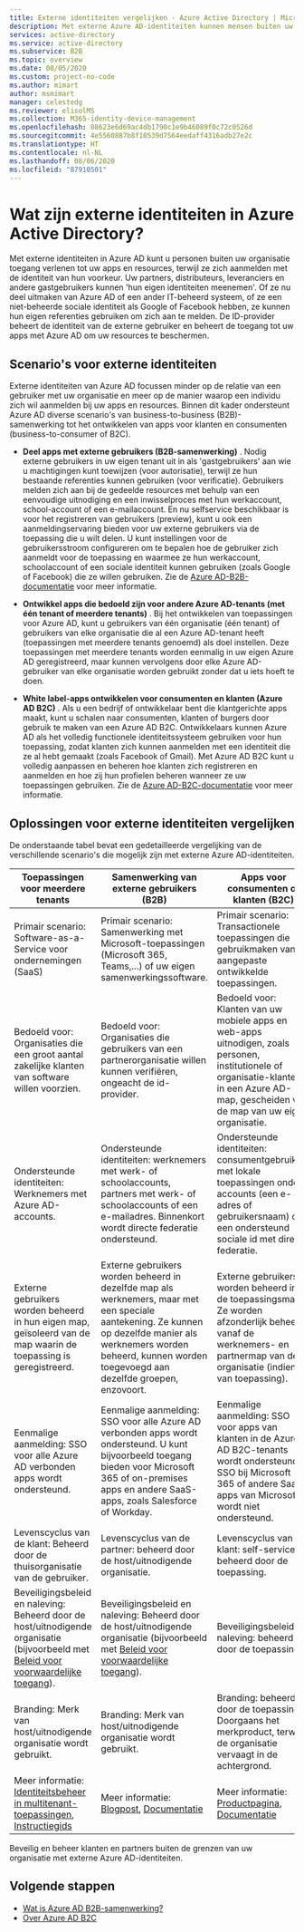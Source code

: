 ```yaml
---
title: Externe identiteiten vergelijken - Azure Active Directory | Microsoft Docs
description: Met externe Azure AD-identiteiten kunnen mensen buiten uw organisatie toegang krijgen tot uw apps en resources met hun eigen identiteit. Vergelijk oplossingen voor externe identiteiten, waaronder B2B-samenwerking Azure Active Directory en Azure AD B2C.
services: active-directory
ms.service: active-directory
ms.subservice: B2B
ms.topic: overview
ms.date: 08/05/2020
ms.custom: project-no-code
ms.author: mimart
author: msmimart
manager: celestedg
ms.reviewer: elisolMS
ms.collection: M365-identity-device-management
ms.openlocfilehash: 08623e6d69ac4db1790c1e9b46089f0c72c0526d
ms.sourcegitcommit: 4e5560887b8f10539d7564eedaff4316adb27e2c
ms.translationtype: HT
ms.contentlocale: nl-NL
ms.lasthandoff: 08/06/2020
ms.locfileid: "87910501"
---
```

# <a name="what-are-external-identities-in-azure-active-directory"></a>Wat zijn externe identiteiten in Azure Active Directory?

Met externe identiteiten in Azure AD kunt u personen buiten uw organisatie toegang verlenen tot uw apps en resources, terwijl ze zich aanmelden met de identiteit van hun voorkeur. Uw partners, distributeurs, leveranciers en andere gastgebruikers kunnen 'hun eigen identiteiten meenemen'. Of ze nu deel uitmaken van Azure AD of een ander IT-beheerd systeem, of ze een niet-beheerde sociale identiteit als Google of Facebook hebben, ze kunnen hun eigen referenties gebruiken om zich aan te melden. De ID-provider beheert de identiteit van de externe gebruiker en beheert de toegang tot uw apps met Azure AD om uw resources te beschermen. 

## <a name="external-identities-scenarios"></a>Scenario's voor externe identiteiten

Externe identiteiten van Azure AD focussen minder op de relatie van een gebruiker met uw organisatie en meer op de manier waarop een individu zich wil aanmelden bij uw apps en resources. Binnen dit kader ondersteunt Azure AD diverse scenario's van business-to-business (B2B)-samenwerking tot het ontwikkelen van apps voor klanten en consumenten (business-to-consumer of B2C).

- **Deel apps met externe gebruikers (B2B-samenwerking)** . Nodig externe gebruikers in uw eigen tenant uit in als 'gastgebruikers' aan wie u machtigingen kunt toewijzen (voor autorisatie), terwijl ze hun bestaande referenties kunnen gebruiken (voor verificatie). Gebruikers melden zich aan bij de gedeelde resources met behulp van een eenvoudige uitnodiging en een inwisselproces met hun werkaccount, school-account of een e-mailaccount. En nu selfservice beschikbaar is voor het registreren van gebruikers (preview), kunt u ook een aanmeldingservaring bieden voor uw externe gebruikers via de toepassing die u wilt delen. U kunt instellingen voor de gebruikersstroom configureren om te bepalen hoe de gebruiker zich aanmeldt voor de toepassing en waarmee ze hun werkaccount, schoolaccount of een sociale identiteit kunnen gebruiken (zoals Google of Facebook) die ze willen gebruiken.  Zie de [Azure AD-B2B-documentatie](index.yml) voor meer informatie.

- **Ontwikkel apps die bedoeld zijn voor andere Azure AD-tenants (met één tenant of meerdere tenants)** . Bij het ontwikkelen van toepassingen voor Azure AD, kunt u gebruikers van één organisatie (één tenant) of gebruikers van elke organisatie die al een Azure AD-tenant heeft (toepassingen met meerdere tenants genoemd) als doel instellen. Deze toepassingen met meerdere tenants worden eenmalig in uw eigen Azure AD geregistreerd, maar kunnen vervolgens door elke Azure AD-gebruiker van elke organisatie worden gebruikt zonder dat u iets hoeft te doen.

- **White label-apps ontwikkelen voor consumenten en klanten (Azure AD B2C)** . Als u een bedrijf of ontwikkelaar bent die klantgerichte apps maakt, kunt u schalen naar consumenten, klanten of burgers door gebruik te maken van een Azure AD B2C. Ontwikkelaars kunnen Azure AD als het volledig functionele identiteitssysteem gebruiken voor hun toepassing, zodat klanten zich kunnen aanmelden met een identiteit die ze al hebt gemaakt (zoals Facebook of Gmail). Met Azure AD B2C kunt u volledig aanpassen en beheren hoe klanten zich registreren en aanmelden en hoe zij hun profielen beheren wanneer ze uw toepassingen gebruiken. Zie de [Azure AD-B2C-documentatie](https://docs.microsoft.com/azure/active-directory-b2c/) voor meer informatie.

## <a name="compare-external-identities-solutions"></a>Oplossingen voor externe identiteiten vergelijken

De onderstaande tabel bevat een gedetailleerde vergelijking van de verschillende scenario's die mogelijk zijn met externe Azure AD-identiteiten.

| Toepassingen voor meerdere tenants  | Samenwerking van externe gebruikers (B2B) | Apps voor consumenten of klanten (B2C)  |
| ---- | --- | --- |
| Primair scenario: Software-as-a-Service voor ondernemingen (SaaS) | Primair scenario: Samenwerking met Microsoft-toepassingen (Microsoft 365, Teams,...) of uw eigen samenwerkingssoftware.  | Primair scenario: Transactionele toepassingen die gebruikmaken van aangepaste ontwikkelde toepassingen.   |
| Bedoeld voor: Organisaties die een groot aantal zakelijke klanten van software willen voorzien.    | Bedoeld voor: Organisaties die gebruikers van een partnerorganisatie willen kunnen verifiëren, ongeacht de id-provider.    | Bedoeld voor: Klanten van uw mobiele apps en web-apps uitnodigen, zoals personen, institutionele of organisatie-klanten in een Azure AD-map, gescheiden van de map van uw eigen organisatie. |
| Ondersteunde identiteiten: Werknemers met Azure AD-accounts. | Ondersteunde identiteiten: werknemers met werk- of schoolaccounts, partners met werk- of schoolaccounts of een e-mailadres. Binnenkort wordt directe federatie ondersteund.      | Ondersteunde identiteiten: consumentgebruikers met lokale toepassingen onder accounts (een e-adres of gebruikersnaam) of een ondersteund sociale id met directe federatie.       |
| Externe gebruikers worden beheerd in hun eigen map, geïsoleerd van de map waarin de toepassing is geregistreerd.    | Externe gebruikers worden beheerd in dezelfde map als werknemers, maar met een speciale aantekening. Ze kunnen op dezelfde manier als werknemers worden beheerd, kunnen worden toegevoegd aan dezelfde groepen, enzovoort.    | Externe gebruikers worden beheerd in de toepassingsmap. Ze worden afzonderlijk beheerd vanaf de werknemers- en partnermap van de organisatie (indien van toepassing).  |
| Eenmalige aanmelding: SSO voor alle Azure AD verbonden apps wordt ondersteund.          | Eenmalige aanmelding: SSO voor alle Azure AD verbonden apps wordt ondersteund. U kunt bijvoorbeeld toegang bieden voor Microsoft 365 of on-premises apps en andere SaaS-apps, zoals Salesforce of Workday.    | Eenmalige aanmelding: SSO voor apps van klanten in de Azure AD B2C-tenants wordt ondersteund. SSO bij Microsoft 365 of andere SaaS-apps van Microsoft wordt niet ondersteund.    |
| Levenscyclus van de klant: Beheerd door de thuisorganisatie van de gebruiker.      | Levenscyclus van de partner: beheerd door de host/uitnodigende organisatie.    | Levenscyclus van de klant: self-service of beheerd door de toepassing.      |
| Beveiligingsbeleid en naleving: Beheerd door de host/uitnodigende organisatie (bijvoorbeeld met [Beleid voor voorwaardelijke toegang](https://docs.microsoft.com/azure/active-directory/b2b/conditional-access)).           | Beveiligingsbeleid en naleving: Beheerd door de host/uitnodigende organisatie (bijvoorbeeld met [Beleid voor voorwaardelijke toegang](https://docs.microsoft.com/azure/active-directory/b2b/conditional-access)). | Beveiligingsbeleid en naleving: beheerd door de toepassing.        |
| Branding: Merk van host/uitnodigende organisatie wordt gebruikt.   | Branding: Merk van host/uitnodigende organisatie wordt gebruikt.    | Branding: beheerd door de toepassing. Doorgaans het merkproduct, terwijl de organisatie vervaagt in de achtergrond.   |
| Meer informatie: [Identiteitsbeheer in multitenant-toepassingen](https://docs.microsoft.com/azure/architecture/multitenant-identity/), [Instructiegids](https://docs.microsoft.com/azure/active-directory/develop/howto-convert-app-to-be-multi-tenant) | Meer informatie: [Blogpost](https://blogs.technet.microsoft.com/enterprisemobility/2017/02/01/azure-ad-b2b-new-updates-make-cross-business-collab-easy/), [Documentatie](what-is-b2b.md)                   | Meer informatie: [Productpagina](https://azure.microsoft.com/services/active-directory-b2c/), [Documentatie](https://docs.microsoft.com/azure/active-directory-b2c/)       |

Beveilig en beheer klanten en partners buiten de grenzen van uw organisatie met externe Azure AD-identiteiten.

## <a name="next-steps"></a>Volgende stappen

- [Wat is Azure AD B2B-samenwerking?](what-is-b2b.md)
- [Over Azure AD B2C](https://docs.microsoft.com/azure/active-directory-b2c/overview)
